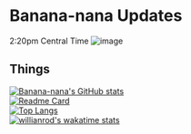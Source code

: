 # Banana-nana Updates
2:20pm Central Time 
![image](https://user-images.githubusercontent.com/50461810/159779212-8b925cd9-89a9-4e35-8bd9-db5291d762c4.png)

## Things
[![Banana-nana's GitHub stats](https://github-readme-stats.vercel.app/api?username=sillyangel&theme=slateorange)](https://github.com/anuraghazra/github-readme-stats)<br>
[![Readme Card](https://github-readme-stats.vercel.app/api/pin/?username=sillyangel&repo=minions&theme=slateorange)](https://github.com/anuraghazra/github-readme-stats) <br>
[![Top Langs](https://github-readme-stats.vercel.app/api/top-langs/?username=sillyangel&langs_count=5&theme=slateorange)](https://github.com/anuraghazra/github-readme-stats)<br>
[![willianrod's wakatime stats](https://github-readme-stats.vercel.app/api/wakatime?username=sillyangel&theme=slateorange)](https://github.com/anuraghazra/github-readme-stats)
